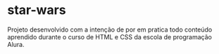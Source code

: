 # star-wars
Projeto desenvolvido com a intenção de por em pratica todo conteúdo aprendido durante o curso de HTML e CSS da escola de programação Alura.
